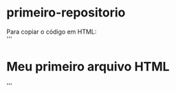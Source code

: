 # primeiro-repositorio

Para copiar o código em HTML:    
'''
<html>
 <h1>Meu primeiro arquivo HTML</h1> 
</html>

'''
